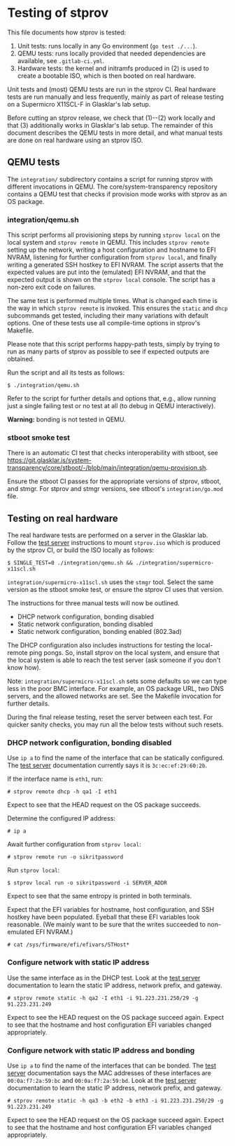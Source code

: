 # Testing of stprov

This file documents how stprov is tested:

  1. Unit tests: runs locally in any Go environment (`go test ./...`).
  2. QEMU tests: runs locally provided that needed dependencies are available,
     see `.gitlab-ci.yml`.
  3. Hardware tests: the kernel and initramfs produced in (2) is used to create
     a bootable ISO, which is then booted on real hardware.

Unit tests and (most) QEMU tests are run in the stprov CI.  Real hardware tests
are run manually and less frequently, mainly as part of release testing on a
Supermicro X11SCL-F in Glasklar's lab setup.

Before cutting an stprov release, we check that (1)--(2) work locally and that
(3) additionally works in Glasklar's lab setup.  The remainder of this document
describes the QEMU tests in more detail, and what manual tests are done on real
hardware using an stprov ISO.

## QEMU tests

The `integration/` subdirectory contains a script for running stprov with
different invocations in QEMU.  The core/system-transparency repository contains
a QEMU test that checks if provision mode works with stprov as an OS package.

### integration/qemu.sh

This script performs all provisioning steps by running `stprov local` on the
local system and `stprov remote` in QEMU.  This includes `stprov remote` setting
up the network, writing a host configuration and hostname to EFI NVRAM,
listening for further configuration from `stprov local`, and finally writing a
generated SSH hostkey to EFI NVRAM.  The script asserts that the expected values
are put into the (emulated) EFI NVRAM, and that the expected output is shown on
the `stprov local` console.  The script has a non-zero exit code on failures.

The same test is performed multiple times.  What is changed each time is the way
in which `stprov remote` is invoked.  This ensures the `static` and `dhcp`
subcommands get tested, including their many variations with default options.
One of these tests use all compile-time options in stprov's Makefile.

Please note that this script performs happy-path tests, simply by trying to run
as many parts of stprov as possible to see if expected outputs are obtained.

Run the script and all its tests as follows:

    $ ./integration/qemu.sh

Refer to the script for further details and options that, e.g., allow running
just a single failing test or no test at all (to debug in QEMU interactively).

**Warning:** bonding is not tested in QEMU.

### stboot smoke test

There is an automatic CI test that checks interoperability with stboot, see
<https://git.glasklar.is/system-transparency/core/stboot/-/blob/main/integration/qemu-provision.sh>.

Ensure the stboot CI passes for the appropriate versions of stprov, stboot, and
stmgr.  For stprov and stmgr versions, see stboot's `integration/go.mod` file.

## Testing on real hardware

The real hardware tests are performed on a server in the Glasklar lab.  Follow
the [test server][] instructions to mount `stprov.iso` which is produced by the
stprov CI, or build the ISO locally as follows:

    $ SINGLE_TEST=0 ./integration/qemu.sh && ./integration/supermicro-x11scl.sh

`integration/supermicro-x11scl.sh` uses the `stmgr` tool.  Select the same
version as the stboot smoke test, or ensure the stprov CI uses that version.

The instructions for three manual tests will now be outlined.

  - DHCP network configuration, bonding disabled
  - Static network configuration, bonding disabled
  - Static network configuration, bonding enabled (802.3ad)

The DHCP configuration also includes instructions for testing the local-remote
ping pongs.  So, install stprov on the local system, and ensure that the local
system is able to reach the test server (ask someone if you don't know how).

Note: `integration/supermicro-x11scl.sh` sets some defaults so we can type less
in the poor BMC interface.  For example, an OS package URL, two DNS servers, and
the allowed networks are set.  See the Makefile invocation for further details.

During the final release testing, reset the server between each test.  For
quicker sanity checks, you may run all the below tests without such resets.

[test server]: https://git.glasklar.is/glasklar/services/bootlab/-/blob/main/stime.md

### DHCP network configuration, bonding disabled

Use `ip a` to find the name of the interface that can be statically configured.
The [test server][] documentation currently says it is `3c:ec:ef:29:60:2b`.

If the interface name is `eth1`, run:

    # stprov remote dhcp -h qa1 -I eth1

Expect to see that the HEAD request on the OS package succeeds.

Determine the configured IP address:

    # ip a

Await further configuration from `stprov local`:

    # stprov remote run -o sikritpassword

Run `stprov local`:

    $ stprov local run -o sikritpassword -i SERVER_ADDR

Expect to see that the same entropy is printed in both terminals.

Expect that the EFI variables for hostname, host configuration, and SSH hostkey
have been populated.  Eyeball that these EFI variables look reasonable.  (We
mainly want to be sure that the writes succeeded to non-emulated EFI NVRAM.)

    # cat /sys/firmware/efi/efivars/STHost*

### Configure network with static IP address

Use the same interface as in the DHCP test.  Look at the [test server][]
documentation to learn the static IP address, network prefix, and gateway.

    # stprov remote static -h qa2 -I eth1 -i 91.223.231.250/29 -g 91.223.231.249

Expect to see the HEAD request on the OS package succeed again.  Expect to see
that the hostname and host configuration EFI variables changed appropriately.

### Configure network with static IP address and bonding

Use `ip a` to find the name of the interfaces that can be bonded.  The [test
server][] documentation says the MAC addresses of these interfaces are
`00:0a:f7:2a:59:bc` and `00:0a:f7:2a:59:bd`.  Look at the [test server][]
documentation to learn the static IP address, network prefix, and gateway.

    # stprov remote static -h qa3 -b eth2 -b eth3 -i 91.223.231.250/29 -g 91.223.231.249

Expect to see the HEAD request on the OS package succeed again.  Expect to see
that the hostname and host configuration EFI variables changed appropriately.
